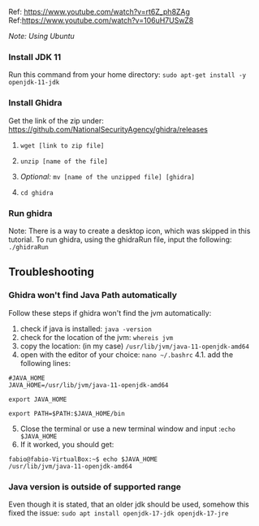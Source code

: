Ref: https://www.youtube.com/watch?v=rt6Z_ph8ZAg
<br/>
Ref:https://www.youtube.com/watch?v=106uH7USwZ8

_Note: Using Ubuntu_
### Install JDK 11
Run this command from your home directory:
`sudo apt-get install -y openjdk-11-jdk`

### Install Ghidra
Get the link of the zip under:
https://github.com/NationalSecurityAgency/ghidra/releases
1. `wget [link to zip file]`

2. `unzip [name of the file]`

3. _Optional:_ `mv [name of the unzipped file] [ghidra]`

4. `cd ghidra`

### Run ghidra
Note: There is a way to create a desktop icon, which was skipped in this tutorial.
To run ghidra, using the ghidraRun file, input the following:
`./ghidraRun`


## Troubleshooting
### Ghidra won't find Java Path automatically
Follow these steps if ghidra won't find the jvm automatically:
1. check if java is installed: `java -version`
2. check for the location of the jvm: `whereis jvm`
3. copy the location: (in my case) `/usr/lib/jvm/java-11-openjdk-amd64`
4. open with the editor of your choice: `nano ~/.bashrc`
4.1. add the following lines:
```
#JAVA_HOME
JAVA_HOME=/usr/lib/jvm/java-11-openjdk-amd64

export JAVA_HOME

export PATH=$PATH:$JAVA_HOME/bin
```
5.  Close the terminal or use a new terminal window and input :`echo $JAVA_HOME`
6.  If it worked, you should get:
```
fabio@fabio-VirtualBox:~$ echo $JAVA_HOME
/usr/lib/jvm/java-11-openjdk-amd64
```


### Java version is outside of supported range
Even though it is stated, that an older jdk should be used, somehow this fixed the issue:
`sudo apt install openjdk-17-jdk openjdk-17-jre`
